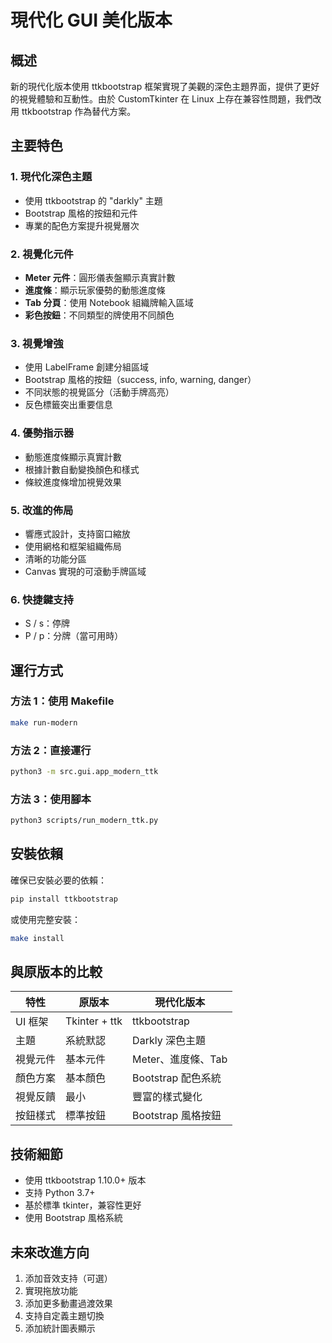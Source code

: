 # 現代化 GUI 美化版本

## 概述

新的現代化版本使用 ttkbootstrap 框架實現了美觀的深色主題界面，提供了更好的視覺體驗和互動性。由於 CustomTkinter 在 Linux 上存在兼容性問題，我們改用 ttkbootstrap 作為替代方案。

## 主要特色

### 1. 現代化深色主題
- 使用 ttkbootstrap 的 "darkly" 主題
- Bootstrap 風格的按鈕和元件
- 專業的配色方案提升視覺層次

### 2. 視覺化元件
- **Meter 元件**：圓形儀表盤顯示真實計數
- **進度條**：顯示玩家優勢的動態進度條
- **Tab 分頁**：使用 Notebook 組織牌輸入區域
- **彩色按鈕**：不同類型的牌使用不同顏色

### 3. 視覺增強
- 使用 LabelFrame 創建分組區域
- Bootstrap 風格的按鈕（success, info, warning, danger）
- 不同狀態的視覺區分（活動手牌高亮）
- 反色標籤突出重要信息

### 4. 優勢指示器
- 動態進度條顯示真實計數
- 根據計數自動變換顏色和樣式
- 條紋進度條增加視覺效果

### 5. 改進的佈局
- 響應式設計，支持窗口縮放
- 使用網格和框架組織佈局
- 清晰的功能分區
- Canvas 實現的可滾動手牌區域

### 6. 快捷鍵支持
- S / s：停牌
- P / p：分牌（當可用時）

## 運行方式

### 方法 1：使用 Makefile
```bash
make run-modern
```

### 方法 2：直接運行
```bash
python3 -m src.gui.app_modern_ttk
```

### 方法 3：使用腳本
```bash
python3 scripts/run_modern_ttk.py
```

## 安裝依賴

確保已安裝必要的依賴：
```bash
pip install ttkbootstrap
```

或使用完整安裝：
```bash
make install
```

## 與原版本的比較

| 特性 | 原版本 | 現代化版本 |
|------|--------|------------|
| UI 框架 | Tkinter + ttk | ttkbootstrap |
| 主題 | 系統默認 | Darkly 深色主題 |
| 視覺元件 | 基本元件 | Meter、進度條、Tab |
| 顏色方案 | 基本顏色 | Bootstrap 配色系統 |
| 視覺反饋 | 最小 | 豐富的樣式變化 |
| 按鈕樣式 | 標準按鈕 | Bootstrap 風格按鈕 |

## 技術細節

- 使用 ttkbootstrap 1.10.0+ 版本
- 支持 Python 3.7+
- 基於標準 tkinter，兼容性更好
- 使用 Bootstrap 風格系統

## 未來改進方向

1. 添加音效支持（可選）
2. 實現拖放功能
3. 添加更多動畫過渡效果
4. 支持自定義主題切換
5. 添加統計圖表顯示